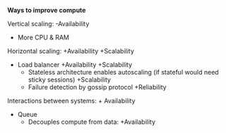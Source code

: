 **Ways to improve compute**

Vertical scaling: -Availability
* More CPU & RAM

Horizontal scaling: +Availability +Scalability
* Load balancer +Availability +Scalability
    * Stateless architecture enables autoscaling (if stateful would need sticky sessions) +Scalability
    * Failure detection by gossip protocol +Reliability

Interactions between systems: + Availability
* Queue
    * Decouples compute from data: +Availability